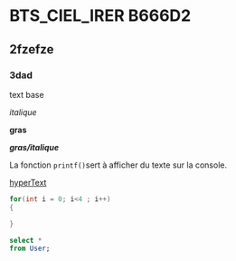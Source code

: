 # BTS_CIEL_IRER B666D2
## 2fzefze
### 3dad

text base

*italique*

**gras**

***gras/italique***

La fonction `printf()`sert à afficher du texte sur la console.

[hyperText](https://www.youtube.com/watch?v=dQw4w9WgXcQ)
  

```c
for(int i = 0; i<4 ; i++)
{

}
```

```sql
select *
from User;

```









